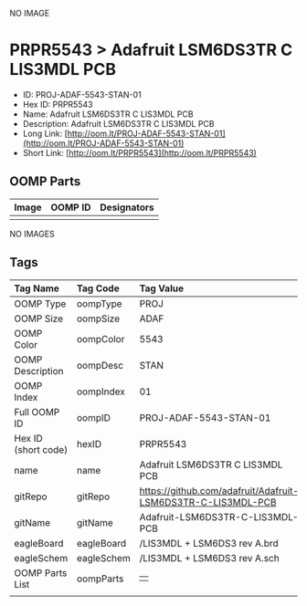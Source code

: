 


  
NO IMAGE  
# PRPR5543 > Adafruit LSM6DS3TR C LIS3MDL PCB

- ID: PROJ-ADAF-5543-STAN-01
- Hex ID: PRPR5543
- Name: Adafruit LSM6DS3TR C LIS3MDL PCB
- Description: Adafruit LSM6DS3TR C LIS3MDL PCB
- Long Link: [http://oom.lt/PROJ-ADAF-5543-STAN-01](http://oom.lt/PROJ-ADAF-5543-STAN-01)
- Short Link: [http://oom.lt/PRPR5543](http://oom.lt/PRPR5543)

## OOMP Parts
  

|Image|OOMP ID|Designators|
| :--- | :--- | :--- |
||||
  
NO IMAGES  
## Tags
  

|Tag Name|Tag Code|Tag Value|
| :--- | :--- | :--- |
|OOMP Type|oompType|PROJ|
|OOMP Size|oompSize|ADAF|
|OOMP Color|oompColor|5543|
|OOMP Description|oompDesc|STAN|
|OOMP Index|oompIndex|01|
|Full OOMP ID|oompID|PROJ-ADAF-5543-STAN-01|
|Hex ID (short code)|hexID|PRPR5543|
|name|name|Adafruit LSM6DS3TR C LIS3MDL PCB|
|gitRepo|gitRepo|https://github.com/adafruit/Adafruit-LSM6DS3TR-C-LIS3MDL-PCB|
|gitName|gitName|Adafruit-LSM6DS3TR-C-LIS3MDL-PCB|
|eagleBoard|eagleBoard|/LIS3MDL + LSM6DS3 rev A.brd|
|eagleSchem|eagleSchem|/LIS3MDL + LSM6DS3 rev A.sch|
|OOMP Parts List|oompParts|<table><tr><td></td></tr></table>|
||||
